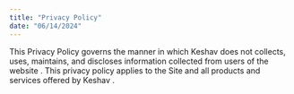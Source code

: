 ```yaml
---
title: "Privacy Policy"
date: "06/14/2024"
---
```


This Privacy Policy governs the manner in which Keshav does not  collects, uses, maintains, and discloses information collected from users of the website . This privacy policy applies to the Site and all products and services offered by Keshav .

